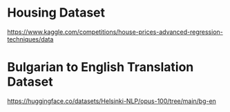 # Housing Dataset 
https://www.kaggle.com/competitions/house-prices-advanced-regression-techniques/data

# Bulgarian to English Translation Dataset 
https://huggingface.co/datasets/Helsinki-NLP/opus-100/tree/main/bg-en
